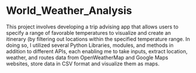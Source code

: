 # World_Weather_Analysis

This project involves developing a trip advising app that allows users to specify a range of favorable temperatures to visualize and create an itinerary (by filtering out locations within the specified temperature range. In doing so, I utilized several Python Libraries, modules, and methods in addition to different APIs, each enabling me to take inputs, extract location, weather, and routes data from OpenWeatherMap and Google Maps websites, store data in  CSV format and visualize them as maps.
